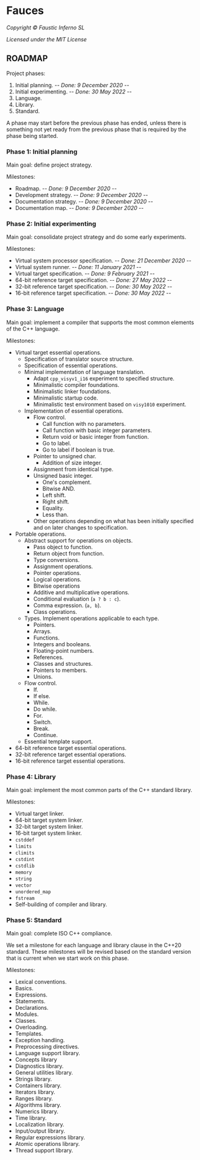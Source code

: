 # Fauces

*Copyright © Faustic Inferno SL*

*Licensed under the MIT License*

## ROADMAP

Project phases:

1. Initial planning. -- *Done: 9 December 2020* --
2. Initial experimenting. -- *Done: 30 May 2022* --
3. Language.
4. Library.
5. Standard.

A phase may start before the previous phase has ended, unless there is something
not yet ready from the previous phase that is required by the phase being
started.

### Phase 1: Initial planning

Main goal: define project strategy.

Milestones:

* Roadmap. -- *Done: 9 December 2020* --
* Development strategy. -- *Done: 9 December 2020* --
* Documentation strategy. -- *Done: 9 December 2020* --
* Documentation map. -- *Done: 9 December 2020* --

### Phase 2: Initial experimenting

Main goal: consolidate project strategy and do some early experiments.

Milestones:

* Virtual system processor specification. -- *Done: 21 December 2020* --
* Virtual system runner. -- *Done: 11 January 2021* --
* Virtual target specification. -- *Done: 9 February 2021* --
* 64-bit reference target specification. -- *Done: 27 May 2022* --
* 32-bit reference target specification. -- *Done: 30 May 2022* --
* 16-bit reference target specification. -- *Done: 30 May 2022* --

### Phase 3: Language

Main goal: implement a compiler that supports the most common elements of the
C++ language.

Milestones:

* Virtual target essential operations.
    * Specification of translator source structure.
    * Specification of essential operations.
    * Minimal implementation of language translation.
        * Adapt `cpp_visyv1_i16` experiment to specified structure.
        * Minimalistic compiler foundations.
        * Minimalistic linker foundations.
        * Minimalistic startup code.
        * Minimalistic test environment based on `visy1010` experiment.
    * Implementation of essential operations.
        * Flow control.
            * Call function with no parameters.
            * Call function with basic integer parameters.
            * Return void or basic integer from function.
            * Go to label.
            * Go to label if boolean is true.
        * Pointer to unsigned char.
            * Addition of size integer.
        * Assignment from identical type.
        * Unsigned basic integer.
            * One's complement.
            * Bitwise AND.
            * Left shift.
            * Right shift.
            * Equality.
            * Less than.
        * Other operations depending on what has been initially specified and on later changes to specification.
* Portable operations.
    * Abstract support for operations on objects.
        * Pass object to function.
        * Return object from function.
        * Type conversions.
        * Assignment operations.
        * Pointer operations.
        * Logical operations.
        * Bitwise operations 
        * Additive and multiplicative operations.
        * Conditional evaluation (`a ? b : c`).
        * Comma expression. (`a, b`).
        * Class operations.
    * Types. Implement operations applicable to each type.
        * Pointers.
        * Arrays.
        * Functions.
        * Integers and booleans.
        * Floating-point numbers.
        * References.
        * Classes and structures.
        * Pointers to members.
        * Unions.
    * Flow control.
        * If.
        * If else.
        * While.
        * Do while.
        * For.
        * Switch.
        * Break.
        * Continue.
    * Essential template support.
* 64-bit reference target essential operations.
* 32-bit reference target essential operations.
* 16-bit reference target essential operations.

### Phase 4: Library

Main goal: implement the most common parts of the C++ standard library.

Milestones:

* Virtual target linker.
* 64-bit target system linker.
* 32-bit target system linker.
* 16-bit target system linker.
* `cstddef`
* `limits`
* `climits`
* `cstdint`
* `cstdlib`
* `memory`
* `string`
* `vector`
* `unordered_map`
* `fstream`
* Self-building of compiler and library.

### Phase 5: Standard

Main goal: complete ISO C++ compliance.

We set a milestone for each language and library clause in the C++20 standard. These milestones will be revised based on the standard version that is current when we start work on this phase.

Milestones:

* Lexical conventions.
* Basics.
* Expressions.
* Statements.
* Declarations.
* Modules.
* Classes.
* Overloading.
* Templates.
* Exception handling.
* Preprocessing directives.
* Language support library.
* Concepts library
* Diagnostics library.
* General utilities library.
* Strings library.
* Containers library.
* Iterators library.
* Ranges library.
* Algorithms library.
* Numerics library.
* Time library.
* Localization library.
* Input/output library.
* Regular expressions library.
* Atomic operations library.
* Thread support library.
